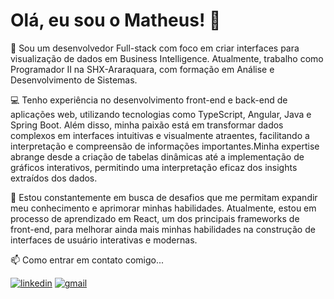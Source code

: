 # Olá, eu sou o Matheus! 👋


🚀 Sou um desenvolvedor Full-stack com foco em criar interfaces para visualização de dados em Business Intelligence. Atualmente, trabalho como Programador II na SHX-Araraquara, com formação em Análise e Desenvolvimento de Sistemas.

💻 Tenho experiência no desenvolvimento front-end e back-end de aplicações web, utilizando tecnologias como TypeScript, Angular, Java e Spring Boot. Além disso, minha paixão está em transformar dados complexos em interfaces intuitivas e visualmente atraentes, facilitando a interpretação e compreensão de informações importantes.Minha expertise abrange desde a criação de tabelas dinâmicas até a implementação de gráficos interativos, permitindo uma interpretação eficaz dos insights extraídos dos dados.

🔧 Estou constantemente em busca de desafios que me permitam expandir meu conhecimento e aprimorar minhas habilidades. Atualmente, estou em processo de aprendizado em React, um dos principais frameworks de front-end, para melhorar ainda mais minhas habilidades na construção de interfaces de usuário interativas e modernas.

📫 Como entrar em contato comigo...

[![linkedin](https://img.shields.io/badge/linkedin-0A66C2?style=for-the-badge&logo=linkedin&logoColor=white)](https://www.linkedin.com/in/ribeiro-matheus/)
[![gmail](https://img.shields.io/badge/gmail-black?style=for-the-badge&logo=gmail&logoColor=white)](mailto:github.matheusribeiro@gmail.com)
